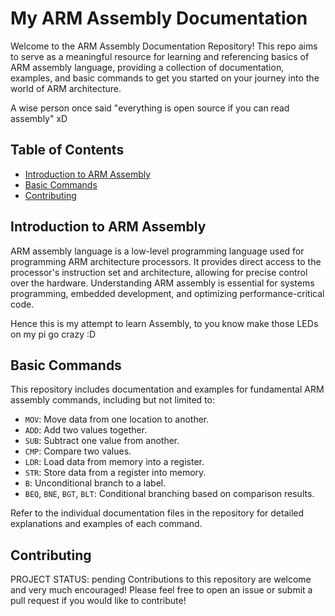 # My ARM Assembly Documentation

Welcome to the ARM Assembly Documentation Repository! This repo aims to serve as a meaningful resource for learning and referencing basics of ARM assembly language, providing a collection of documentation, examples, and basic commands to get you started on your journey into the world of ARM architecture.

A wise person once said "everything is open source if you can read assembly" xD

## Table of Contents

- [Introduction to ARM Assembly](#introduction-to-arm-assembly)
- [Basic Commands](#basic-commands)
- [Contributing](#contributing)

## Introduction to ARM Assembly

ARM assembly language is a low-level programming language used for programming ARM architecture processors. It provides direct access to the processor's instruction set and architecture, allowing for precise control over the hardware. Understanding ARM assembly is essential for systems programming, embedded development, and optimizing performance-critical code.

Hence this is my attempt to learn Assembly, to you know make those LEDs on my pi go crazy :D

## Basic Commands

This repository includes documentation and examples for fundamental ARM assembly commands, including but not limited to:

- `MOV`: Move data from one location to another.
- `ADD`: Add two values together.
- `SUB`: Subtract one value from another.
- `CMP`: Compare two values.
- `LDR`: Load data from memory into a register.
- `STR`: Store data from a register into memory.
- `B`: Unconditional branch to a label.
- `BEQ`, `BNE`, `BGT`, `BLT`: Conditional branching based on comparison results.

Refer to the individual documentation files in the repository for detailed explanations and examples of each command.

## Contributing
PROJECT STATUS: pending
Contributions to this repository are welcome and very much encouraged! Please feel free to open an issue or submit a pull request if you would like to contribute!
